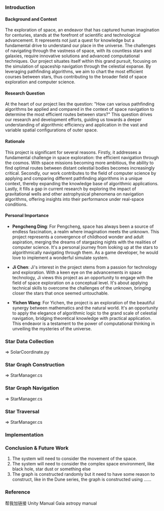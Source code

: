 ### Introduction

#### Background and Context

The exploration of space, an endeavor that has captured human imagination for centuries, stands at the forefront of scientific and technological advancement. It represents not just a quest for knowledge but a fundamental drive to understand our place in the universe. The challenges of navigating through the vastness of space, with its countless stars and galaxies, require innovative solutions and advanced computational techniques. Our project situates itself within this grand pursuit, focusing on the simulation of spaceship navigation through the celestial expanse. By leveraging pathfinding algorithms, we aim to chart the most efficient courses between stars, thus contributing to the broader field of space exploration and computer science.

#### Research Question

At the heart of our project lies the question: "How can various pathfinding algorithms be applied and compared in the context of space navigation to determine the most efficient routes between stars?" This question drives our research and development efforts, guiding us towards a deeper understanding of algorithmic efficiency and application in the vast and variable spatial configurations of outer space.

#### Rationale

This project is significant for several reasons. Firstly, it addresses a fundamental challenge in space exploration: the efficient navigation through the cosmos. With space missions becoming more ambitious, the ability to find optimal routes between distant celestial bodies becomes increasingly critical. Secondly, our work contributes to the field of computer science by applying and comparing different pathfinding algorithms in a unique context, thereby expanding the knowledge base of algorithmic applications. Lastly, it fills a gap in current research by exploring the impact of gravitational wells and other astrophysical phenomena on navigation algorithms, offering insights into their performance under real-space conditions.

#### Personal Importance

- **Pengcheng Ding**: For Pengcheng, space has always been a source of endless fascination, a realm where imagination meets the unknown. This project represents a convergence of childhood wonder and adult aspiration, merging the dreams of stargazing nights with the realities of computer science. It's a personal journey from looking up at the stars to algorithmically navigating through them. As a game developer, he would love to implement a wonderful simulate system.

- **Ji Chen**: Ji's interest in the project stems from a passion for technology and exploration. With a keen eye on the advancements in space technology, Ji views this project as an opportunity to engage with the field of space exploration on a conceptual level. It's about applying technical skills to overcome the challenges of the unknown, bringing closer the stars that once seemed untouchable.

- **Yichen Wang**: For Yichen, the project is an exploration of the beautiful synergy between mathematics and the natural world. It's an opportunity to apply the elegance of algorithmic logic to the grand scale of celestial navigation, bridging theoretical knowledge with practical application. This endeavor is a testament to the power of computational thinking in unveiling the mysteries of the universe.

### Star Data Collection
=> SolarCoordinate.py
### Star Graph Construction
=> StarManager.cs
### Star Graph Navigation
=> StarManager.cs
### Star Traversal
=> StarManager.cs
### Implementation

### Conclusion & Future Work

1. The system will need to consider the movement of the space.
2. The system will need to consider the complex space environment, like black hole, star dust or something else
3. The graph is constructed randomly but it need to have some reason to construct, like in the Dune series, the graph is constructed using ......

### Reference
帮我加链接
Unity Manual
Gaia
astropy manual
